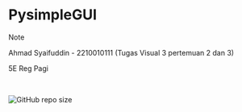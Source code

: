 # PysimpleGUI
 
>[!note]
> Ahmad Syaifuddin - 2210010111 (Tugas Visual 3 pertemuan 2 dan 3)
>
> 5E Reg Pagi
<br>

![GitHub repo size](https://img.shields.io/github/repo-size/ahmadsyaifuddin-99/PysimpleGUI)
